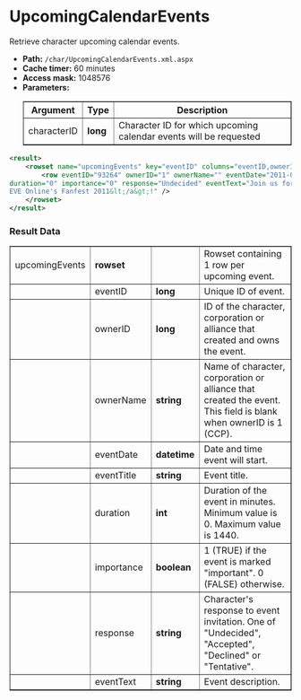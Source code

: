 # UpcomingCalendarEvents
Retrieve character upcoming calendar events.

* __Path:__ ``/char/UpcomingCalendarEvents.xml.aspx``
* __Cache timer:__ 60 minutes
* __Access mask:__ 1048576
* __Parameters:__
    <table border="1">
        <tbody>
            <tr>
                <th>Argument</th>
                <th>Type</th>
                <th>Description</th>
            </tr>
            <tr>
                <td>characterID</td>
                <td><strong>long</strong></td>
                <td>Character ID for which upcoming calendar events will be requested</td>
            </tr>
        </tbody>
    </table>

```xml
<result>
    <rowset name="upcomingEvents" key="eventID" columns="eventID,ownerID,ownerName,eventDate,eventTitle,duration,importance,response,eventText">
        <row eventID="93264" ownerID="1" ownerName="" eventDate="2011-03-26 09:00:00" eventTitle="EVE Online Fanfest 2011" 
duration="0" importance="0" response="Undecided" eventText="Join us for &lt;a href=&quot;http://fanfest.eveonline.com/&quot;&gt;
EVE Online's Fanfest 2011&lt;/a&gt;!" />
    </rowset>
</result>
```

### Result Data

<table border="1">
    <tbody>
        <tr>
            <td>upcomingEvents</td>
            <td><strong>rowset</strong></td>
            <td></td>
            <td>Rowset containing 1 row per upcoming event.</td>
        </tr>
        <tr>
            <td></td>
            <td>eventID</td>
            <td><strong>long</strong></td>
            <td>Unique ID of event.</td>
        </tr>
        <tr>
            <td></td>
            <td>ownerID</td>
            <td><strong>long</strong></td>
            <td>ID of the character, corporation or alliance that created and owns the event.</td>
        </tr>
        <tr>
            <td></td>
            <td>ownerName</td>
            <td><strong>string</strong></td>
            <td>Name of character, corporation or alliance that created the event.  This field is blank when ownerID is 1 (CCP).</td>
        </tr>
        <tr>
            <td></td>
            <td>eventDate</td>
            <td><strong>datetime</strong></td>
            <td>Date and time event will start.</td>
        </tr>
        <tr>
            <td></td>
            <td>eventTitle</td>
            <td><strong>string</strong></td>
            <td>Event title.</td>
        </tr>
        <tr>
            <td></td>
            <td>duration</td>
            <td><strong>int</strong></td>
            <td>Duration of the event in minutes.  Minimum value is 0.  Maximum value is 1440.</td>
        </tr>
        <tr>
            <td></td>
            <td>importance</td>
            <td><strong>boolean</strong></td>
            <td>1 (TRUE) if the event is marked "important".  0 (FALSE) otherwise.</td>
        </tr>
        <tr>
            <td></td>
            <td>response</td>
            <td><strong>string</strong></td>
            <td>Character's response to event invitation.  One of "Undecided", "Accepted", "Declined" or "Tentative".</td>
        </tr>
        <tr>
            <td></td>
            <td>eventText</td>
            <td><strong>string</strong></td>
            <td>Event description.</td>
        </tr>
    </tbody>
</table>
